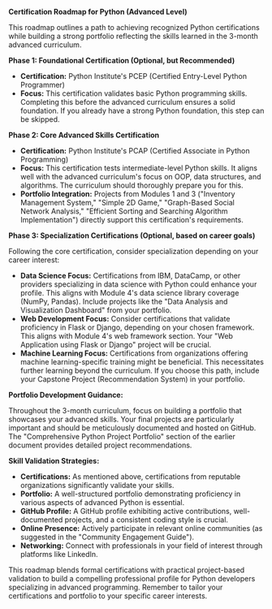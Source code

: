**Certification Roadmap for Python (Advanced Level)**

This roadmap outlines a path to achieving recognized Python certifications while building a strong portfolio reflecting the skills learned in the 3-month advanced curriculum.

**Phase 1: Foundational Certification (Optional, but Recommended)**

*   **Certification:** Python Institute's PCEP (Certified Entry-Level Python Programmer)
*   **Focus:**  This certification validates basic Python programming skills. Completing this before the advanced curriculum ensures a solid foundation.  If you already have a strong Python foundation, this step can be skipped.

**Phase 2: Core Advanced Skills Certification**

*   **Certification:** Python Institute's PCAP (Certified Associate in Python Programming)
*   **Focus:** This certification tests intermediate-level Python skills.  It aligns well with the advanced curriculum's focus on OOP, data structures, and algorithms.  The curriculum should thoroughly prepare you for this.
*   **Portfolio Integration:**  Projects from Modules 1 and 3 ("Inventory Management System," "Simple 2D Game," "Graph-Based Social Network Analysis," "Efficient Sorting and Searching Algorithm Implementation") directly support this certification's requirements.

**Phase 3: Specialization Certifications (Optional, based on career goals)**

Following the core certification, consider specialization depending on your career interest:

*   **Data Science Focus:**  Certifications from IBM, DataCamp, or other providers specializing in data science with Python could enhance your profile. This aligns with Module 4's data science library coverage (NumPy, Pandas).  Include projects like the "Data Analysis and Visualization Dashboard" from your portfolio.
*   **Web Development Focus:** Consider certifications that validate proficiency in Flask or Django, depending on your chosen framework. This aligns with Module 4's web framework section.  Your "Web Application using Flask or Django" project will be crucial.
*   **Machine Learning Focus:**  Certifications from organizations offering machine learning-specific training might be beneficial. This necessitates further learning beyond the curriculum.  If you choose this path, include your Capstone Project (Recommendation System) in your portfolio.

**Portfolio Development Guidance:**

Throughout the 3-month curriculum, focus on building a portfolio that showcases your advanced skills.  Your final projects are particularly important and should be meticulously documented and hosted on GitHub. The "Comprehensive Python Project Portfolio" section of the earlier document provides detailed project recommendations.

**Skill Validation Strategies:**

*   **Certifications:**  As mentioned above, certifications from reputable organizations significantly validate your skills.
*   **Portfolio:** A well-structured portfolio demonstrating proficiency in various aspects of advanced Python is essential.
*   **GitHub Profile:**  A GitHub profile exhibiting active contributions, well-documented projects, and a consistent coding style is crucial.
*   **Online Presence:**  Actively participate in relevant online communities (as suggested in the "Community Engagement Guide").
*   **Networking:**  Connect with professionals in your field of interest through platforms like LinkedIn.

This roadmap blends formal certifications with practical project-based validation to build a compelling professional profile for Python developers specializing in advanced programming.  Remember to tailor your certifications and portfolio to your specific career interests.
